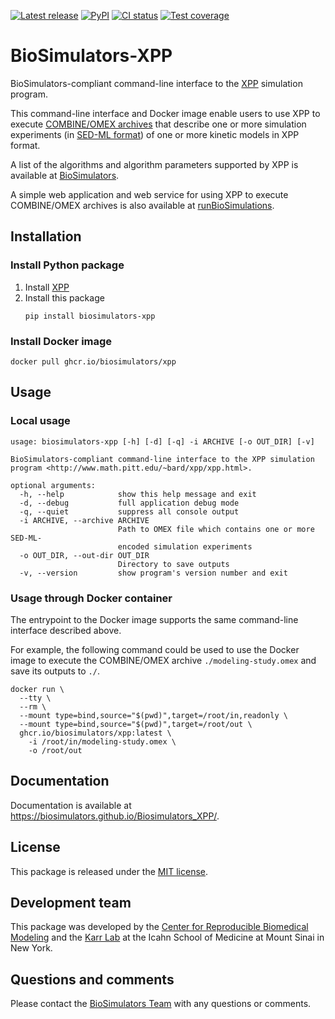 [![Latest release](https://img.shields.io/github/v/tag/biosimulators/Biosimulators_XPP)](https://github.com/biosimulations/Biosimulators_XPP/releases)
[![PyPI](https://img.shields.io/pypi/v/biosimulators_xpp)](https://pypi.org/project/biosimulators_xpp/)
[![CI status](https://github.com/biosimulators/Biosimulators_XPP/workflows/Continuous%20integration/badge.svg)](https://github.com/biosimulators/Biosimulators_XPP/actions?query=workflow%3A%22Continuous+integration%22)
[![Test coverage](https://codecov.io/gh/biosimulators/Biosimulators_XPP/branch/dev/graph/badge.svg)](https://codecov.io/gh/biosimulators/Biosimulators_XPP)

# BioSimulators-XPP
BioSimulators-compliant command-line interface to the [XPP](http://www.math.pitt.edu/~bard/xpp/xpp.html) simulation program.

This command-line interface and Docker image enable users to use XPP to execute [COMBINE/OMEX archives](https://combinearchive.org/) that describe one or more simulation experiments (in [SED-ML format](https://sed-ml.org)) of one or more kinetic models in XPP format.

A list of the algorithms and algorithm parameters supported by XPP is available at [BioSimulators](https://biosimulators.org/simulators/xpp).

A simple web application and web service for using XPP to execute COMBINE/OMEX archives is also available at [runBioSimulations](https://run.biosimulations.org).

## Installation

### Install Python package
1. Install [XPP](http://www.math.pitt.edu/~bard/xpp/xpp.html)
2. Install this package
   ```
   pip install biosimulators-xpp
   ```

### Install Docker image
```
docker pull ghcr.io/biosimulators/xpp
```

## Usage

### Local usage
```
usage: biosimulators-xpp [-h] [-d] [-q] -i ARCHIVE [-o OUT_DIR] [-v]

BioSimulators-compliant command-line interface to the XPP simulation program <http://www.math.pitt.edu/~bard/xpp/xpp.html>.

optional arguments:
  -h, --help            show this help message and exit
  -d, --debug           full application debug mode
  -q, --quiet           suppress all console output
  -i ARCHIVE, --archive ARCHIVE
                        Path to OMEX file which contains one or more SED-ML-
                        encoded simulation experiments
  -o OUT_DIR, --out-dir OUT_DIR
                        Directory to save outputs
  -v, --version         show program's version number and exit
```

### Usage through Docker container
The entrypoint to the Docker image supports the same command-line interface described above.

For example, the following command could be used to use the Docker image to execute the COMBINE/OMEX archive `./modeling-study.omex` and save its outputs to `./`.

```
docker run \
  --tty \
  --rm \
  --mount type=bind,source="$(pwd)",target=/root/in,readonly \
  --mount type=bind,source="$(pwd)",target=/root/out \
  ghcr.io/biosimulators/xpp:latest \
    -i /root/in/modeling-study.omex \
    -o /root/out
```

## Documentation
Documentation is available at https://biosimulators.github.io/Biosimulators_XPP/.

## License
This package is released under the [MIT license](LICENSE).

## Development team
This package was developed by the [Center for Reproducible Biomedical Modeling](http://reproduciblebiomodels.org) and the [Karr Lab](https://www.karrlab.org) at the Icahn School of Medicine at Mount Sinai in New York.

## Questions and comments
Please contact the [BioSimulators Team](mailto:info@biosimulators.org) with any questions or comments.
